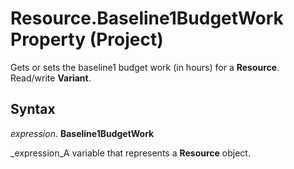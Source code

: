 
# Resource.Baseline1BudgetWork Property (Project)

Gets or sets the baseline1 budget work (in hours) for a  **Resource**. Read/write  **Variant**.


## Syntax

 _expression_. **Baseline1BudgetWork**

 _expression_A variable that represents a  **Resource** object.

